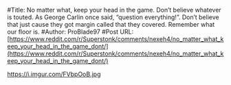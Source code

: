 #Title: No matter what, keep your head in the game. Don’t believe whatever is touted. As George Carlin once said, “question everything!”. Don’t believe that just cause they got margin called that they covered. Remember what our floor is.
#Author: ProBlade97
#Post URL: [https://www.reddit.com/r/Superstonk/comments/nexeh4/no_matter_what_keep_your_head_in_the_game_dont/](https://www.reddit.com/r/Superstonk/comments/nexeh4/no_matter_what_keep_your_head_in_the_game_dont/)


https://i.imgur.com/FVbpOoB.jpg
